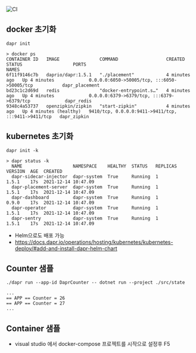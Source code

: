![CI](../../workflows/CI/badge.svg)

## docker 초기화
```
dapr init
```
```
> docker ps
CONTAINER ID   IMAGE               COMMAND                  CREATED         STATUS                   PORTS                                                 NAMES
6f11f9146c7b   daprio/dapr:1.5.1   "./placement"            4 minutes ago   Up 4 minutes             0.0.0.0:6050->50005/tcp, :::6050->50005/tcp           dapr_placement
bd23c1c2d69d   redis               "docker-entrypoint.s…"   4 minutes ago   Up 4 minutes             0.0.0.0:6379->6379/tcp, :::6379->6379/tcp             dapr_redis
9348c4a53737   openzipkin/zipkin   "start-zipkin"           4 minutes ago   Up 4 minutes (healthy)   9410/tcp, 0.0.0.0:9411->9411/tcp, :::9411->9411/tcp   dapr_zipkin
```

## kubernetes 초기화
```
dapr init -k
```
```
> dapr status -k
  NAME                   NAMESPACE    HEALTHY  STATUS   REPLICAS  VERSION  AGE  CREATED
  dapr-sidecar-injector  dapr-system  True     Running  1         1.5.1    17s  2021-12-14 10:47.09
  dapr-placement-server  dapr-system  True     Running  1         1.5.1    17s  2021-12-14 10:47.09
  dapr-dashboard         dapr-system  True     Running  1         0.9.0    17s  2021-12-14 10:47.09
  dapr-operator          dapr-system  True     Running  1         1.5.1    17s  2021-12-14 10:47.09
  dapr-sentry            dapr-system  True     Running  1         1.5.1    17s  2021-12-14 10:47.09
```

* Helm으로도 배포 가능
* https://docs.dapr.io/operations/hosting/kubernetes/kubernetes-deploy/#add-and-install-dapr-helm-chart


## Counter 샘플
```
./dapr run --app-id DaprCounter -- dotnet run --project ./src/state
```
```
...
== APP == Counter = 26
== APP == Counter = 27
...
```


## Container 샘플
* visual studio 에서 docker-compose 프로젝트를 시작으로 설정후 F5
